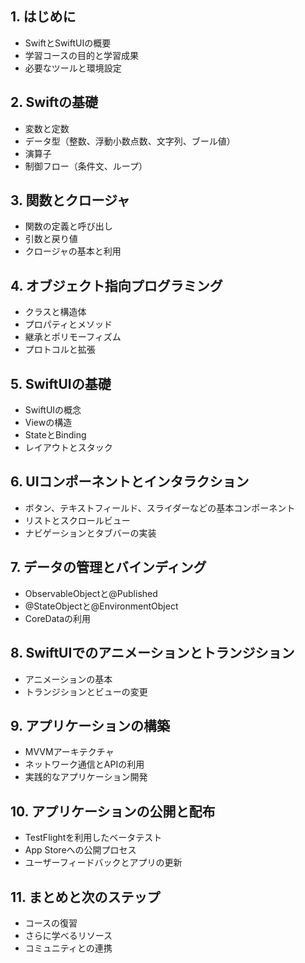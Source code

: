 ## 1. はじめに
- SwiftとSwiftUIの概要
- 学習コースの目的と学習成果
- 必要なツールと環境設定

## 2. Swiftの基礎
- 変数と定数
- データ型（整数、浮動小数点数、文字列、ブール値）
- 演算子
- 制御フロー（条件文、ループ）

## 3. 関数とクロージャ
- 関数の定義と呼び出し
- 引数と戻り値
- クロージャの基本と利用

## 4. オブジェクト指向プログラミング
- クラスと構造体
- プロパティとメソッド
- 継承とポリモーフィズム
- プロトコルと拡張

## 5. SwiftUIの基礎
- SwiftUIの概念
- Viewの構造
- StateとBinding
- レイアウトとスタック

## 6. UIコンポーネントとインタラクション
- ボタン、テキストフィールド、スライダーなどの基本コンポーネント
- リストとスクロールビュー
- ナビゲーションとタブバーの実装

## 7. データの管理とバインディング
- ObservableObjectと@Published
- @StateObjectと@EnvironmentObject
- CoreDataの利用

## 8. SwiftUIでのアニメーションとトランジション
- アニメーションの基本
- トランジションとビューの変更

## 9. アプリケーションの構築
- MVVMアーキテクチャ
- ネットワーク通信とAPIの利用
- 実践的なアプリケーション開発

## 10. アプリケーションの公開と配布
- TestFlightを利用したベータテスト
- App Storeへの公開プロセス
- ユーザーフィードバックとアプリの更新

## 11. まとめと次のステップ
- コースの復習
- さらに学べるリソース
- コミュニティとの連携
